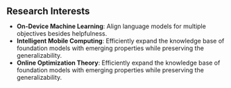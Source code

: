 <h2 id="research" style="margin: 5px 0px 5px;">Research Interests</h2>

- **On-Device Machine Learning**: Align language models for multiple objectives besides helpfulness.
- **Intelligent Mobile Computing**: Efficiently expand the knowledge base of foundation models with emerging properties while preserving the generalizability.
- **Online Optimization Theory**: Efficiently expand the knowledge base of foundation models with emerging properties while preserving the generalizability.
